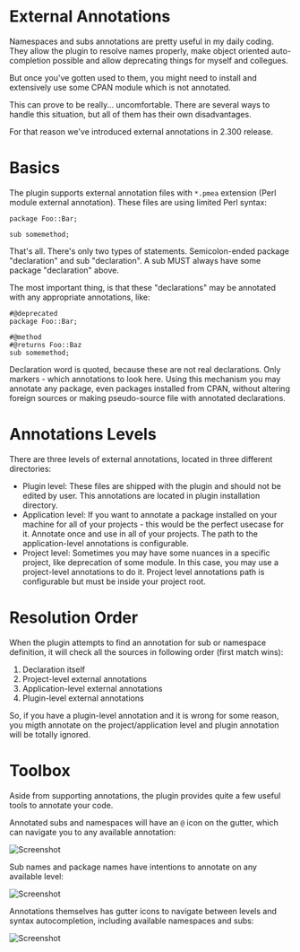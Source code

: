 # External Annotations

Namespaces and subs annotations are pretty useful in my daily coding. They allow the plugin to resolve names 
properly, make object oriented auto-completion possible and allow deprecating things for myself and collegues.

But once you've gotten used to them, you might need to install and extensively use some CPAN module which is not annotated.

This can prove to be really... uncomfortable. There are several ways to handle this situation, but all of them has their own disadvantages.

For that reason we've introduced external annotations in 2.300 release.

# Basics

The plugin supports external annotation files with `*.pmea` extension (Perl module external annotation). These files are using limited
Perl syntax:
```
package Foo::Bar;
	
sub somemethod;
```	
That's all. There's only two types of statements. Semicolon-ended package "declaration" and sub "declaration". A sub MUST always 
have some package "declaration" above.

The most important thing, is that these "declarations" may be annotated with any appropriate annotations, like:
```
#@deprecated
package Foo::Bar;
	
#@method
#@returns Foo::Baz
sub somemethod;
```
Declaration word is quoted, because these are not real declarations. Only markers - which annotations to look here.
Using this mechanism you may annotate any package, even packages installed from CPAN, without altering foreign sources or making 
pseudo-source file with annotated declarations.

# Annotations Levels

There are three levels of external annotations, located in three different directories:

* Plugin level: These files are shipped with the plugin and should not be edited by user. This annotations are located in plugin installation directory.
* Application level: If you want to annotate a package installed on your machine for all of your projects - this would be the perfect usecase for it. Annotate once and use in all of your projects. The path to the application-level annotations is configurable. 
* Project level: Sometimes you may have some nuances in a specific project, like deprecation of some module. In this case, you may use a project-level annotations to do it. Project level annotations path is configurable but must be inside your project root.

# Resolution Order

When the plugin attempts to find an annotation for sub or namespace definition, it will check all the sources in following order (first match wins):

1. Declaration itself
2. Project-level external annotations
3. Application-level external annotations
4. Plugin-level external annotations

So, if you have a plugin-level annotation and it is wrong for some reason, you migth annotate on the project/application level and plugin annotation will be totally ignored.

# Toolbox

Aside from supporting annotations, the plugin provides quite a few useful tools to annotate your code.

Annotated subs and namespaces will have an `@` icon on the gutter, which can navigate you to any available annotation:

![Screenshot](https://github.com/Camelcade/Perl5-IDEA/blob/master/images/ea/gutter.png)

Sub names and package names have intentions to annotate on any available level:

![Screenshot](https://github.com/Camelcade/Perl5-IDEA/blob/master/images/ea/intentions.png)

Annotations themselves has gutter icons to navigate between levels and syntax autocompletion, including available namespaces and subs:

![Screenshot](https://github.com/Camelcade/Perl5-IDEA/blob/master/images/ea/completion.png)
